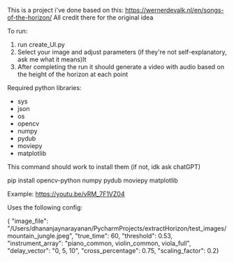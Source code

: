 This is a project i've done based on this: https://wernerdevalk.nl/en/songs-of-the-horizon/ 
All credit there for the original idea

To run:
1. run create_UI.py
2. Select your image and adjust parameters (if they're not self-explanatory, ask me what it means)It
3. After completing the run it should generate a video with audio based on the height of the horizon at each point

Required python libraries:
- sys
- json
- os
- opencv
- numpy
- pydub
- moviepy
- matplotlib

This command should work to install them (if not, idk ask chatGPT)

pip install opencv-python numpy pydub moviepy matplotlib


Example: https://youtu.be/vRM_7F1VZ04

Uses the following config:

{
"image_file": "/Users/dhananjaynarayanan/PycharmProjects/extractHorizon/test_images/mountain_jungle.jpeg", 
"true_time": 60, 
"threshold": 0.53, 
"instrument_array": "piano_common, violin_common, viola_full", 
"delay_vector": "0, 5, 10", 
"cross_percentage": 0.75, 
"scaling_factor": 0.2}
